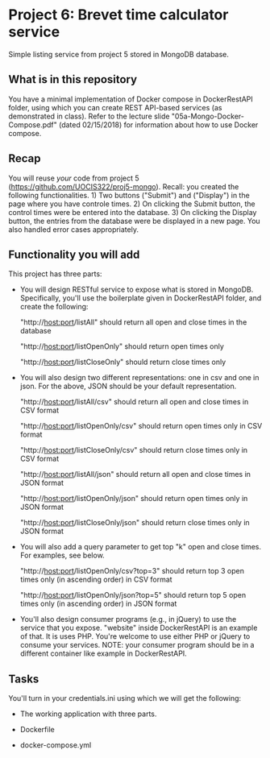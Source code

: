 # Project 6: Brevet time calculator service

Simple listing service from project 5 stored in MongoDB database.

## What is in this repository

You have a minimal implementation of Docker compose in DockerRestAPI folder,
using which you can create REST API-based services (as demonstrated in 
class). Refer to the lecture slide "05a-Mongo-Docker-Compose.pdf" (dated 
02/15/2018) for information about how to use Docker compose. 

## Recap 

You will reuse *your* code from project
5 (https://github.com/UOCIS322/proj5-mongo). Recall: you created the 
following functionalities. 1) Two buttons ("Submit") and ("Display") in
the page where you have controle times. 2) On clicking the Submit 
button, the control times were be entered into the database. 3) On 
clicking the Display button, the entries from the database were be 
displayed in a new page. You also handled error cases appropriately. 

## Functionality you will add

This project has three parts: 

* You will design RESTful service to expose what is stored in MongoDB.
Specifically, you'll use the boilerplate given in DockerRestAPI folder, and
create the following:

   "http://<host:port>/listAll" should return all open and close times in the database
   
   "http://<host:port>/listOpenOnly" should return open times only
   
   "http://<host:port>/listCloseOnly" should return close times only

* You will also design two different representations: one in csv and one 
 in json. For the above, JSON should be your default representation. 

   "http://<host:port>/listAll/csv" should return all open and close times in CSV format
   
   "http://<host:port>/listOpenOnly/csv" should return open times only in CSV format
   
   "http://<host:port>/listCloseOnly/csv" should return close times only in CSV format

   "http://<host:port>/listAll/json" should return all open and close times in JSON format
   
   "http://<host:port>/listOpenOnly/json" should return open times only in JSON format
   
   "http://<host:port>/listCloseOnly/json" should return close times only in JSON format

* You will also add a query parameter to get top "k" open and close
times. For examples, see below.

   "http://<host:port>/listOpenOnly/csv?top=3" should return top 3 open times only (in ascending order) in CSV format 
   
   "http://<host:port>/listOpenOnly/json?top=5" should return top 5 open times only (in ascending order) in JSON format

* You'll also design consumer programs (e.g., in jQuery) to use the service
  that you expose. "website" inside DockerRestAPI is an example of that. It is
  uses PHP. You're welcome to use either PHP or jQuery to consume your
  services. NOTE: your consumer program should be in a different container like
  example in DockerRestAPI.

## Tasks

You'll turn in your credentials.ini using which we will get the following:

* The working application with three parts.

* Dockerfile

* docker-compose.yml
